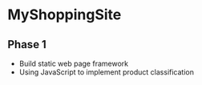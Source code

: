 # MyShoppingSite
## Phase 1
- Build static web page framework
- Using JavaScript to implement product classification

